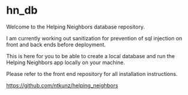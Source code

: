 # hn_db

Welcome to the Helping Neighbors database repository.

I am currently working out sanitization for prevention of sql injection on front and back ends before deployment.

This is here for you to be able to create a local database and run the Helping Neighbors app locally on your machine. 

Please refer to the front end repository for all installation instructions. 

https://github.com/ntkunz/helping_neighbors
